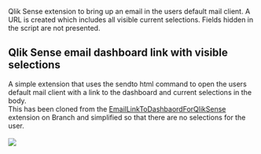 Qlik Sense extension to bring up an email in the users default mail client. A URL is created which includes all visible current selections. Fields hidden in the script are not presented.

<h2>Qlik Sense email dashboard link with visible selections</h2>
A simple extension that uses the sendto html command to open the users default mail client with a link to the dashboard and current selections in the body.
<br>
This has been cloned from the <a href="http://branch.qlik.com/#!/project/572a2191b19dae70c20cbf96">EmailLinkToDashbaordForQlikSense</a> extension on Branch and simplified so that there are no selections for the user.
<br>
<br>
<img src="https://github.com/ardwork/EmailLinkToDashbaordForQlikSense/blob/master/gif/eMailLink.gif">
